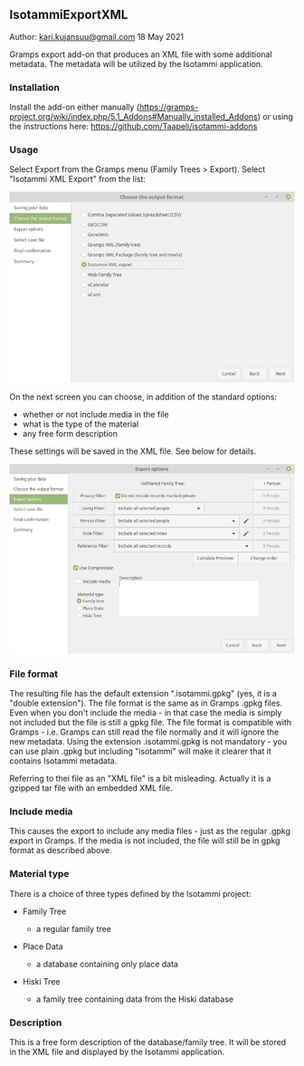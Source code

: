 IsotammiExportXML
------------------
Author: kari.kujansuu@gmail.com
18 May 2021

Gramps export add-on that produces an XML file with some additional metadata. The metadata will be utilized by the Isotammi application.

### Installation

Install the add-on either manually (https://gramps-project.org/wiki/index.php/5.1_Addons#Manually_installed_Addons) or using the instructions here: https://github.com/Taapeli/isotammi-addons

### Usage

Select Export from the Gramps menu (Family Trees > Export). Select "Isotammi XML Export" from the list:

![Choose the output format](Choose_the_output_format.png)

On the next screen you can choose, in addition of the standard options:

* whether or not include media in the file
* what is the type of the material
* any free form description

These settings will be saved in the XML file. See below for details.

![Export options](Export_options.png)

### File format

The resulting file has the default extension ".isotammi.gpkg" (yes, it is a "double extension"). The file format is the same as in Gramps .gpkg files. Even when you don't include the media - in that case the media is simply not included but the file is still a gpkg file. The file format is compatible with Gramps - i.e. Gramps can still read the file normally and it will ignore the new metadata. Using the extension .isotammi.gpkg is not mandatory - you can use plain .gpkg but including "isotammi" will make it clearer that it contains Isotammi metadata.

Referring to thei file as an "XML file" is a bit misleading. Actually it is a gzipped tar file with an embedded XML file.

### Include media

This causes the export to include any media files - just as the regular .gpkg export in Gramps. If the media is not included, the file will still be in gpkg format as described above.

### Material type

There is a choice of three types defined by the Isotammi project:

* Family Tree 
  * a regular family tree

* Place Data
  * a database containing only place data

* Hiski Tree
  * a family tree containing data from the Hiski database

### Description

This is a free form description of the database/family tree. It will be stored in the XML file and displayed by the Isotammi application.
